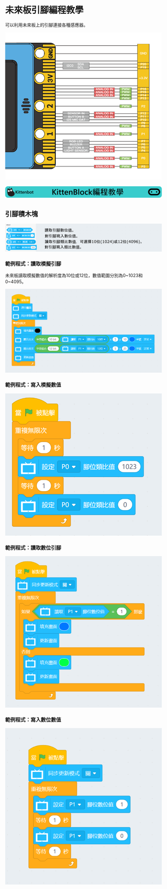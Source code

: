 # 未來板引腳編程教學

可以利用未來板上的引腳連接各種感應器。

![](./images/pins1.png)

![](../functional_module/PWmodules/images/kbbanner.png)

## 引腳積木塊

![](./images/gpio.png)

### 範例程式：讀取模擬引腳

未來板讀取模擬數值的解析度為10位或12位，數值範圍分別為0~1023和0~4095。

![](./images/gpio_code1.png)

### 範例程式：寫入模擬數值

![](./images/gpio_code2.png)

### 範例程式：讀取數位引腳

![](./images/gpio_code3.png)

### 範例程式：寫入數位數值

![](./images/gpio_code4.png)